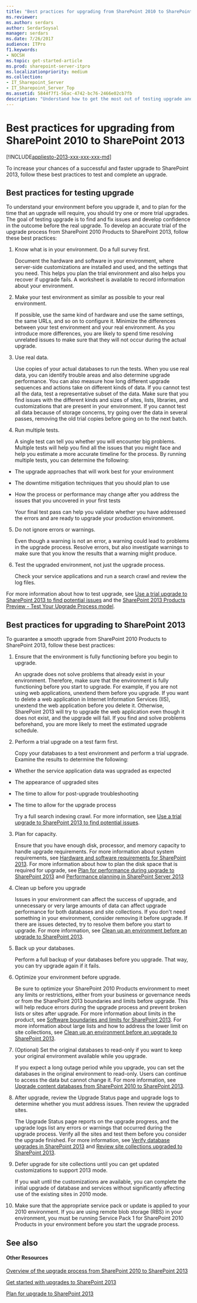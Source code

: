 ```yaml
---
title: "Best practices for upgrading from SharePoint 2010 to SharePoint 2013"
ms.reviewer: 
ms.author: serdars
author: SerdarSoysal
manager: serdars
ms.date: 7/26/2017
audience: ITPro
f1.keywords:
- NOCSH
ms.topic: get-started-article
ms.prod: sharepoint-server-itpro
ms.localizationpriority: medium
ms.collection:
- IT_Sharepoint_Server
- IT_Sharepoint_Server_Top
ms.assetid: 5844f7f1-56ac-4742-bc76-2466e02cb7fb
description: "Understand how to get the most out of testing upgrade and how to guarantee a smooth upgrade to SharePoint 2013."
---
```


# Best practices for upgrading from SharePoint 2010 to SharePoint 2013

[!INCLUDE[appliesto-2013-xxx-xxx-xxx-md](../includes/appliesto-2013-xxx-xxx-xxx-md.md)]

To increase your chances of a successful and faster upgrade to SharePoint 2013, follow these best practices to test and complete an upgrade.
  
## Best practices for testing upgrade

To understand your environment before you upgrade it, and to plan for the time that an upgrade will require, you should try one or more trial upgrades. The goal of testing upgrade is to find and fix issues and develop confidence in the outcome before the real upgrade. To develop an accurate trial of the upgrade process from SharePoint 2010 Products to SharePoint 2013, follow these best practices:
  
1. Know what is in your environment. Do a full survey first.
    
    Document the hardware and software in your environment, where server-side customizations are installed and used, and the settings that you need. This helps you plan the trial environment and also helps you recover if upgrade fails. A worksheet is available to record information about your environment. 
    
2. Make your test environment as similar as possible to your real environment.
    
    If possible, use the same kind of hardware and use the same settings, the same URLs, and so on to configure it. Minimize the differences between your test environment and your real environment. As you introduce more differences, you are likely to spend time resolving unrelated issues to make sure that they will not occur during the actual upgrade.
    
3. Use real data.
    
    Use copies of your actual databases to run the tests. When you use real data, you can identify trouble areas and also determine upgrade performance. You can also measure how long different upgrade sequences and actions take on different kinds of data. If you cannot test all the data, test a representative subset of the data. Make sure that you find issues with the different kinds and sizes of sites, lists, libraries, and customizations that are present in your environment. If you cannot test all data because of storage concerns, try going over the data in several passes, removing the old trial copies before going on to the next batch.
    
4. Run multiple tests.
    
    A single test can tell you whether you will encounter big problems. Multiple tests will help you find all the issues that you might face and help you estimate a more accurate timeline for the process. By running multiple tests, you can determine the following:
    
  - The upgrade approaches that will work best for your environment
    
  - The downtime mitigation techniques that you should plan to use
    
  - How the process or performance may change after you address the issues that you uncovered in your first tests
    
    Your final test pass can help you validate whether you have addressed the errors and are ready to upgrade your production environment.
    
5. Do not ignore errors or warnings.
    
    Even though a warning is not an error, a warning could lead to problems in the upgrade process. Resolve errors, but also investigate warnings to make sure that you know the results that a warning might produce.
    
6. Test the upgraded environment, not just the upgrade process.
    
    Check your service applications and run a search crawl and review the log files. 
    
For more information about how to test upgrade, see [Use a trial upgrade to SharePoint 2013 to find potential issues](/previous-versions/office/sharepoint-server-2010/cc262155(v=office.14)) and the [SharePoint 2013 Products Preview - Test Your Upgrade Process model](https://go.microsoft.com/fwlink/?LinkId=252098).
  
## Best practices for upgrading to SharePoint 2013

To guarantee a smooth upgrade from SharePoint 2010 Products to SharePoint 2013, follow these best practices:
  
1. Ensure that the environment is fully functioning before you begin to upgrade.
    
    An upgrade does not solve problems that already exist in your environment. Therefore, make sure that the environment is fully functioning before you start to upgrade. For example, if you are not using web applications, unextend them before you upgrade. If you want to delete a web application in Internet Information Services (IIS), unextend the web application before you delete it. Otherwise, SharePoint 2013 will try to upgrade the web application even though it does not exist, and the upgrade will fail. If you find and solve problems beforehand, you are more likely to meet the estimated upgrade schedule.
    
2. Perform a trial upgrade on a test farm first.
    
    Copy your databases to a test environment and perform a trial upgrade. Examine the results to determine the following: 
    
  - Whether the service application data was upgraded as expected
    
  - The appearance of upgraded sites
    
  - The time to allow for post-upgrade troubleshooting
    
  - The time to allow for the upgrade process
    
    Try a full search indexing crawl. For more information, see [Use a trial upgrade to SharePoint 2013 to find potential issues](/previous-versions/office/sharepoint-server-2010/cc262155(v=office.14)).
    
3. Plan for capacity.
    
    Ensure that you have enough disk, processor, and memory capacity to handle upgrade requirements. For more information about system requirements, see [Hardware and software requirements for SharePoint 2013](../install/hardware-and-software-requirements-0.md). For more information about how to plan the disk space that is required for upgrade, see [Plan for performance during upgrade to SharePoint 2013](/previous-versions/office/sharepoint-server-2010/cc262891(v=office.14)) and [Performance planning in SharePoint Server 2013](../administration/performance-planning-in-sharepoint-server-2013.md)
    
4. Clean up before you upgrade
    
    Issues in your environment can affect the success of upgrade, and unnecessary or very large amounts of data can affect upgrade performance for both databases and site collections. If you don't need something in your environment, consider removing it before upgrade. If there are issues detected, try to resolve them before you start to upgrade. For more information, see [Clean up an environment before an upgrade to SharePoint 2013](/previous-versions/office/sharepoint-server-2010/ff382641(v=office.14)).
    
5. Back up your databases.
    
    Perform a full backup of your databases before you upgrade. That way, you can try upgrade again if it fails. 
    
6. Optimize your environment before upgrade.
    
    Be sure to optimize your SharePoint 2010 Products environment to meet any limits or restrictions, either from your business or governance needs or from the SharePoint 2013 boundaries and limits before upgrade. This will help reduce errors during the upgrade process and prevent broken lists or sites after upgrade. For more information about limits in the product, see [Software boundaries and limits for SharePoint 2013](../install/software-boundaries-and-limits.md). For more information about large lists and how to address the lower limit on site collections, see [Clean up an environment before an upgrade to SharePoint 2013](/previous-versions/office/sharepoint-server-2010/ff382641(v=office.14)).
    
7. (Optional) Set the original databases to read-only if you want to keep your original environment available while you upgrade.
    
    If you expect a long outage period while you upgrade, you can set the databases in the original environment to read-only. Users can continue to access the data but cannot change it. For more information, see [Upgrade content databases from SharePoint 2010 to SharePoint 2013](upgrade-content-databases-from-sharepoint-2010-to-sharepoint-2013.md).
    
8. After upgrade, review the Upgrade Status page and upgrade logs to determine whether you must address issues. Then review the upgraded sites.
    
    The Upgrade Status page reports on the upgrade progress, and the upgrade logs list any errors or warnings that occurred during the upgrade process. Verify all the sites and test them before you consider the upgrade finished. For more information, see [Verify database upgrades in SharePoint 2013](verify-upgrade.md) and [Review site collections upgraded to SharePoint 2013](review-site-collections-upgraded-to-sharepoint-2013.md).
    
9. Defer upgrade for site collections until you can get updated customizations to support 2013 mode.
    
    If you wait until the customizations are available, you can complete the initial upgrade of database and services without significantly affecting use of the existing sites in 2010 mode.
    
10. Make sure that the appropriate service pack or update is applied to your 2010 environment. If you are using remote blob storage (RBS) in your environment, you must be running Service Pack 1 for SharePoint 2010 Products in your environment before you start the upgrade process.
    
## See also

#### Other Resources

[Overview of the upgrade process from SharePoint 2010 to SharePoint 2013](overview-of-the-upgrade-process-from-sharepoint-2010-to-sharepoint-2013.md)
  
[Get started with upgrades to SharePoint 2013](get-started-with-upgrade-0.md)
  
[Plan for upgrade to SharePoint 2013](/previous-versions/office/sharepoint-server-2010/cc303429(v=office.14))

